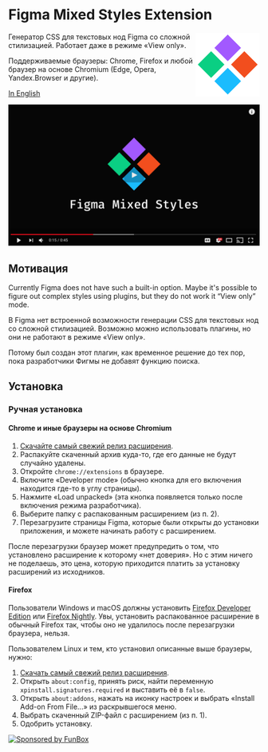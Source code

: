 # Figma Mixed Styles Extension

<img align="right"
     alt="Лого проекта: цветная иконка компонента"
     src="icon.svg"
     width="128"
     height="128">

[comment]: <> (![Chrome Web Store]&#40;https://img.shields.io/chrome-web-store/v/lfofpannpmmeeicgiiacjghmcfgnebbi?label=Chrome%20Web%20Store&#41; ![Mozilla Add-on]&#40;https://img.shields.io/amo/v/figma-search?label=Mozilla%20Add-ons&#41;)

Генератор CSS для текстовых нод Figma со сложной стилизацией. Работает даже в режиме «View only».

Поддерживаемые браузеры: Chrome, Firefox и любой браузер на основе Chromium (Edge, Opera, Yandex.Browser и другие).

[In English](./README.md)

[comment]: <> ([![Figma Search в Chrome Web Store]&#40;./add-to-chrome.svg&#41;]&#40;https://chrome.google.com/webstore/detail/figma-search/lfofpannpmmeeicgiiacjghmcfgnebbi&#41;)

[comment]: <> ([![Figma Search в Mozilla Add-ons]&#40;./add-to-firefox.svg&#41;]&#40;https://addons.mozilla.org/en-US/firefox/addon/figma-search/&#41;)

[![Демо видео на Ютубе](./youtube-demo.png)](https://youtu.be/mDQfaYA5ltA)

## Мотивация

Currently Figma does not have such a built-in option. Maybe it's possible to figure out complex styles using plugins,
but they do not work it “View only” mode.


В Figma нет встроенной возможности генерации CSS для текстовых нод со сложной стилизацией. Возможно можно использовать 
плагины, но они не работают в режиме «View only». 

Потому был создан этот плагин, как временное решение до тех пор, пока разработчики Фигмы не добавят функцию поиска.

## Установка

[comment]: <> (### Chrome Web Store)

[comment]: <> (Пользователям Chrome или иного браузера на основе Chromium &#40;Edge, Opera, Yandex.Browser, пр.&#41; стоит устанавливать )

[comment]: <> (расширение из официального магазина Chrome:)

[comment]: <> (**[Figma Search]&#40;https://chrome.google.com/webstore/detail/figma-search/lfofpannpmmeeicgiiacjghmcfgnebbi&#41; в Crome Web Store**)

[comment]: <> (Нажмите на ссылку выше, и на открывшейся странице нажмите на «Add to Chrome».)

[comment]: <> (### Firefox Add-ons)

[comment]: <> (Пользователям Firefox стоит устанавливать расширение из официального магазина Firefox:)

[comment]: <> (**[Figma Search]&#40;https://addons.mozilla.org/en-US/firefox/addon/figma-search/&#41; в Firefox Browser Add-ons**)

[comment]: <> (Нажмите на ссылку выше, и на открывшейся странице нажмите на «Add to Firefox».)

### Ручная установка

#### Chrome и иные браузеры на основе Chromium

1. [Скачайте самый свежий релиз расширения](https://github.com/igoradamenko/figma-mixed-styles-extension/releases).
2. Распакуйте скаченный архив куда-то, где его данные не будут случайно удалены.
3. Откройте `chrome://extensions` в браузере.
4. Включите «Developer mode» (обычно кнопка для его включения находится где-то в углу страницы).
5. Нажмите «Load unpacked» (эта кнопка появляется только после включения режима разработчика).
6. Выберите папку с распакованным расширением (из п. 2).
7. Перезагрузите страницы Figma, которые были открыты до установки приложения, и можете начинать работу с расширением.

После перезагрузки браузер может предупредить о том, что установлено расширение к которому «нет доверия».
Но с этим ничего не поделаешь, это цена, которую приходится платить за установку расширений из исходников. 

#### Firefox

Пользователи Windows и macOS должны установить [Firefox Developer Edition](https://www.mozilla.org/ru/firefox/developer/)
или [Firefox Nightly](https://www.mozilla.org/ru/firefox/channel/desktop/#nightly). Увы, установить распакованное
расширение в обычный Firefox так, чтобы оно не удалилось после перезагрузки браузера, нельзя.

Пользователем Linux и тем, кто установил описанные выше браузеры, нужно:

1. [Скачать самый свежий релиз расширения](https://github.com/igoradamenko/figma-mixed-styles-extension/releases).
2. Открыть `about:config`, принять риск, найти переменную `xpinstall.signatures.required` и выставить её в `false`.
3. Открыть `about:addons`, нажать на иконку настроек и выбрать «Install Add-on From File...» из раскрывшегося меню.
4. Выбрать скаченный ZIP-файл с расширением (из п. 1).
5. Одобрить установку.


[![Sponsored by FunBox](https://funbox.ru/badges/sponsored_by_funbox_centered.svg)](https://funbox.ru)
